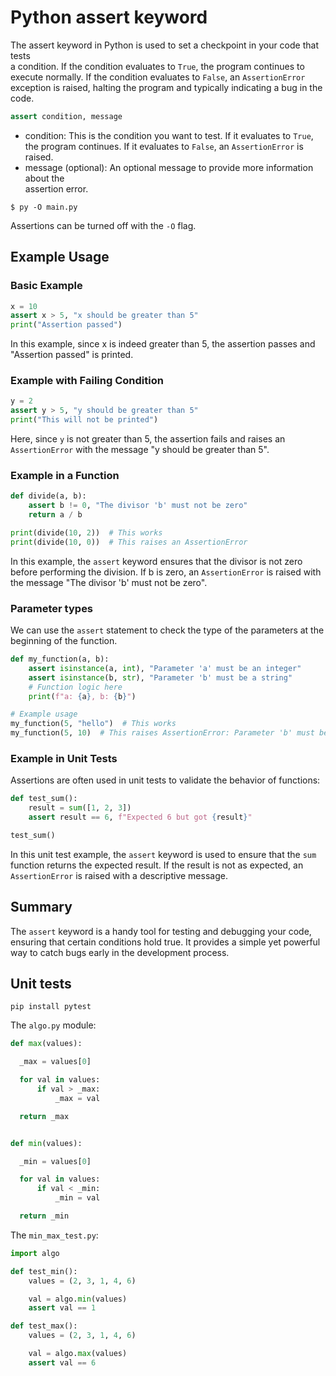 # Python assert keyword

The assert keyword in Python is used to set a checkpoint in your code that tests  
a condition. If the condition evaluates to `True`, the program continues to  
execute normally. If the condition evaluates to `False`, an `AssertionError`  
exception is raised, halting the program and typically indicating a bug in the  
code.

```python
assert condition, message
```

- condition: This is the condition you want to test. If it evaluates to `True`,  
  the program continues. If it evaluates to `False`, an `AssertionError` is  
  raised.  
- message (optional): An optional message to provide more information about the  
  assertion error.


```
$ py -O main.py
```

Assertions can be turned off with the `-O` flag.

## Example Usage

### Basic Example

```python
x = 10
assert x > 5, "x should be greater than 5"
print("Assertion passed")
```

In this example, since x is indeed greater than 5, the assertion passes and  
"Assertion passed" is printed.

### Example with Failing Condition

```python
y = 2
assert y > 5, "y should be greater than 5"
print("This will not be printed")
```

Here, since `y` is not greater than 5, the assertion fails and raises an  
`AssertionError` with the message "y should be greater than 5".

### Example in a Function

```python
def divide(a, b):
    assert b != 0, "The divisor 'b' must not be zero"
    return a / b

print(divide(10, 2))  # This works
print(divide(10, 0))  # This raises an AssertionError
```

In this example, the `assert` keyword ensures that the divisor is not zero  
before performing the division. If b is zero, an `AssertionError` is raised with  
the message "The divisor 'b' must not be zero".  

### Parameter types

We can use the `assert` statement to check the type of the parameters at the  
beginning of the function.  

```python
def my_function(a, b):
    assert isinstance(a, int), "Parameter 'a' must be an integer"
    assert isinstance(b, str), "Parameter 'b' must be a string"
    # Function logic here
    print(f"a: {a}, b: {b}")

# Example usage
my_function(5, "hello")  # This works
my_function(5, 10)  # This raises AssertionError: Parameter 'b' must be a string
```


### Example in Unit Tests

Assertions are often used in unit tests to validate the behavior of functions:

```python
def test_sum():
    result = sum([1, 2, 3])
    assert result == 6, f"Expected 6 but got {result}"

test_sum()
```

In this unit test example, the `assert` keyword is used to ensure that the `sum`  
function returns the expected result. If the result is not as expected, an  
`AssertionError` is raised with a descriptive message.  

## Summary

The `assert` keyword is a handy tool for testing and debugging your code,  
ensuring that certain conditions hold true. It provides a simple yet powerful  
way to catch bugs early in the development process.  


## Unit tests

```
pip install pytest
```

The `algo.py` module:

```python
def max(values):

  _max = values[0]

  for val in values:
      if val > _max:
          _max = val

  return _max


def min(values):

  _min = values[0]

  for val in values:
      if val < _min:
          _min = val

  return _min
```

The `min_max_test.py`:  

```python
import algo

def test_min():
    values = (2, 3, 1, 4, 6)

    val = algo.min(values)
    assert val == 1

def test_max():
    values = (2, 3, 1, 4, 6)

    val = algo.max(values)
    assert val == 6
```